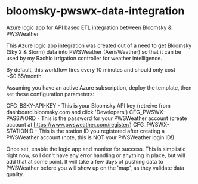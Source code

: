 # bloomsky-pwswx-data-integration
Azure logic app for API based ETL integration between Bloomsky &amp; PWSWeather

This Azure logic app integration was created out of a need to get Bloomsky (Sky 2 & Storm) data into PWSWeather (AerisWeather) so that it can be used by my Rachio irrigation controller for weather intelligence.  

By default, this workflow fires every 10 minutes and should only cost ~$0.65/month.

Assuming you have an active Azure subscription, deploy the template, then set these configuration parameters:

CFG_BSKY-API-KEY - This is your Bloomsky API key (retreive from dashboard.bloomsky.com and click 'Developers')
CFG_PWSWX-PASSWORD - This is the password for your PWSWeather account (create account at https://www.pwsweather.com/register/)
CFG_PWSWX-STATIONID - This is the station ID you registered after creating a PWSWeather account (note, this is NOT your PWSWeather login ID!)

Once set, enable the logic app and monitor for success.  This is simplistic right now, so I don't have any error handling or anything in place, but will add that at some point.  It will take a few days of pushing data to PWSWeather before you will show up on the 'map', as they validate data quality.
